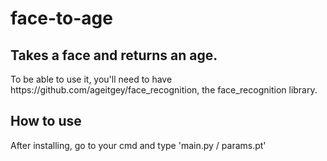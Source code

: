 # face-to-age
<h2>Takes a face and returns an age.</h2>
<p>To be able to use it, you'll need to have https://github.com/ageitgey/face_recognition, the face_recognition library.</p>

<h2>How to use</h2>
<p>After installing, go to your cmd and type 'main.py /<image path/> params.pt'</p>
